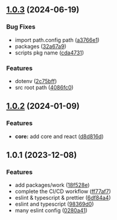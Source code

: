 

## [1.0.3](https://github.com/qlover/slice-store/compare/1.0.2...1.0.3) (2024-06-19)


### Bug Fixes

* import path.config path ([a3766e1](https://github.com/qlover/slice-store/commit/a3766e1877ef38a1661bc3bb55f4bb37bf436bbb))
* packages ([32a67a9](https://github.com/qlover/slice-store/commit/32a67a9441c69981422d0fe2b5246ea0f6de647d))
* scripts pkg name ([cda4731](https://github.com/qlover/slice-store/commit/cda4731d244eb8f4c14ea374b98b4d995d886d5b))


### Features

* dotenv ([2c75bff](https://github.com/qlover/slice-store/commit/2c75bffb07ec5c60d70414963e437b7612268c78))
* src root path ([4086fc0](https://github.com/qlover/slice-store/commit/4086fc0bd407318fb4823d7a71bb84cdf098007a))

## [1.0.2](https://github.com/qlover/slice-store/compare/1.0.1...1.0.2) (2024-01-09)


### Features

* **core:** add core and react ([d8d816d](https://github.com/qlover/slice-store/commit/d8d816df06523f576da6b2e875f9d0bdfafbd23b))

## 1.0.1 (2023-12-08)


### Features

* add packages/work ([18f528e](https://github.com/qlover/front-work/commit/18f528e9d41ca43abe615b57863c8acde96952ca))
* complete the CI/CD workflow ([ff77af7](https://github.com/qlover/front-work/commit/ff77af71a508b8f1cff5730ddf881cddaa309b01))
* eslint & typescript & prettier ([6df84a4](https://github.com/qlover/front-work/commit/6df84a47a2fd7ff686ace9ffe43830481feb47d8))
* eslint and typescript ([98369d0](https://github.com/qlover/front-work/commit/98369d0cf3b77f51a8a42888fe12087327d46f20))
* many eslint config ([0280a41](https://github.com/qlover/front-work/commit/0280a414fcaf6d6a9aafd73b8c18609c89892d7c))
